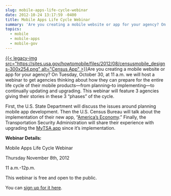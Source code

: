 ```yaml
---
slug: mobile-apps-life-cycle-webinar
date: 2012-10-24 13:17:59 -0400
title: Mobile Apps Life Cycle Webinar
summary: 'Are you creating a mobile website or app for your agency? On Tuesday, October 30, at 11 a.m. we will host a webinar to get agencies thinking about how they can prepare for the entire life cycle of their  mobile products&mdash;from planning&#8211;to implementing&#8212;to continually updating and upgrading. This webinar will'
topics:
  - mobile
  - mobile-apps
  - mobile-gov
---
```


[{{< legacy-img src="https://sites.usa.gov/howtomobile/files/2012/08/censusmobile_designs-300x254.png" alt="Census App" >}}](https://sites.usa.gov/howtomobile/files/2012/08/censusmobile_designs.png)Are you creating a mobile website or app for your agency? On Tuesday, October 30, at 11 a.m. we will host a webinar to get agencies thinking about how they can prepare for the entire life cycle of their mobile products—from planning&#8211;to implementing&#8212;to continually updating and upgrading. This webinar will feature 3 agencies giving their stories in these 3 &#8220;phases&#8221; of the cycle.

First, the U.S. State Department will discuss the issues around planning mobile app development. Then the U.S. Census Bureau will talk about the implementation of their new app, &#8220;[America&#8217;s Economy](http://apps.usa.gov/america's-economy.shtml).&#8221; Finally, the Transportation Security Administration will share their experience with upgrading the [MyTSA app](http://apps.usa.gov/tsa-app.shtml) since it&#8217;s implementation.

**Webinar Details:**
  
Mobile Apps Life Cycle Webinar
  
Thursday November 8th, 2012
  
11 a.m.-12p.m.
  
This webinar is free and open to the public.
  
You can [sign up for it here](http://www.howto.gov/training/classes/mobile-app-life-cycle).

 